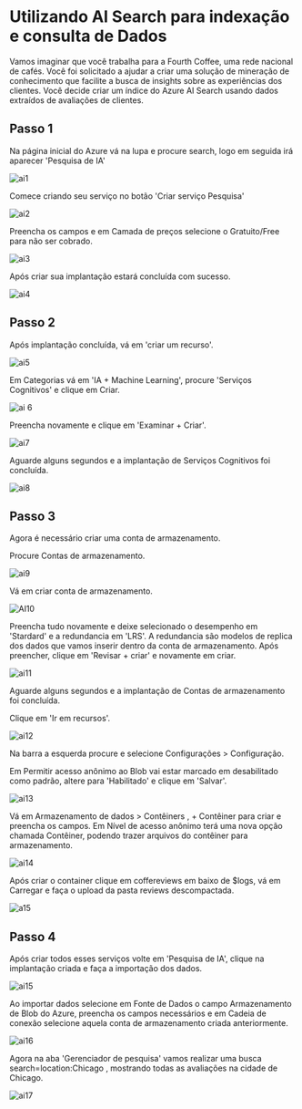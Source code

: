 # Utilizando AI Search para indexação e consulta de Dados

Vamos imaginar que você trabalha para a Fourth Coffee, uma rede nacional de cafés. Você foi solicitado a ajudar a criar uma solução de mineração de conhecimento que facilite a busca de insights sobre as experiências dos clientes. Você decide criar um índice do Azure AI Search usando dados extraídos de avaliações de clientes.

## Passo 1

Na página inicial do Azure vá na lupa e procure search, logo em seguida irá aparecer 'Pesquisa de IA'

![ai1](https://github.com/jotapesb/Search-IA/assets/147784947/7c930bb1-4233-43c0-9d29-29ff82672736)

Comece criando seu serviço no botão 'Criar serviço Pesquisa'

![ai2](https://github.com/jotapesb/Search-IA/assets/147784947/6a510da5-bce3-4ff1-95e7-84185c1f0d8c)

Preencha os campos e em Camada de preços selecione o Gratuito/Free para não ser cobrado.

![ai3](https://github.com/jotapesb/Search-IA/assets/147784947/53d9b645-27a0-4a66-983b-543f2b8ca024)

Após criar sua implantação estará concluída com sucesso. 

![ai4](https://github.com/jotapesb/Search-IA/assets/147784947/ef09713a-c93e-4756-9bf0-98cde5b66a57)

## Passo 2

Após implantação concluída, vá em 'criar um recurso'.

![ai5](https://github.com/jotapesb/Search-IA/assets/147784947/802d73ce-8ce8-46d2-8434-66423598671d)

Em Categorias vá em 'IA + Machine Learning', procure 'Serviços Cognitivos' e clique em Criar.

![ai 6](https://github.com/jotapesb/Search-IA/assets/147784947/14ea3982-8781-4a95-852e-71e950c0d65c)

Preencha novamente e clique em 'Examinar + Criar'.

![ai7](https://github.com/jotapesb/Search-IA/assets/147784947/d5e1c4e4-d977-4892-a373-9e12e3a79aa5)

Aguarde alguns segundos e a implantação de Serviços Cognitivos foi concluída.

![ai8](https://github.com/jotapesb/Search-IA/assets/147784947/00fbe5a7-ce2b-42a9-9673-cf5d6c5a0e57)

## Passo 3

Agora é necessário criar uma conta de armazenamento.

Procure Contas de armazenamento.

![ai9](https://github.com/jotapesb/Search-IA/assets/147784947/7d708dfe-c73d-465b-8a64-a3dfc48717c3)

Vá em criar conta de armazenamento.

![AI10](https://github.com/jotapesb/Search-IA/assets/147784947/1a3fce6c-c1d2-4052-9f30-8a96da2afa68)

Preencha tudo novamente e deixe selecionado o desempenho em 'Stardard' e a redundancia em 'LRS'. A redundancia são modelos de replica dos dados que vamos inserir dentro da conta de armazenamento. Após preencher, clique em 'Revisar + criar' e novamente em criar.

![ai11](https://github.com/jotapesb/Search-IA/assets/147784947/3fd822af-b413-4bf1-8430-f4e8b9d033fb)

Aguarde alguns segundos e a implantação de Contas de armazenamento foi concluída.

Clique em 'Ir em recursos'.

![ai12](https://github.com/jotapesb/Search-IA/assets/147784947/835a469c-e0bc-4d35-981a-011cd18ac5c0)

Na barra a esquerda procure e selecione Configurações > Configuração.

Em Permitir acesso anônimo ao Blob vai estar marcado em desabilitado como padrão, altere para 'Habilitado' e clique em 'Salvar'.

![ai13](https://github.com/jotapesb/Search-IA/assets/147784947/6155fba6-c733-41f3-8f3c-dc9f9e6cfbbc)

Vá em Armazenamento de dados > Contêiners , + Contêiner para criar e preencha os campos. Em Nível de acesso anônimo terá uma nova opção chamada Contêiner, podendo trazer arquivos do contêiner para armazenamento.

![ai14](https://github.com/jotapesb/Search-IA/assets/147784947/f635c4b9-bceb-4105-8f8a-75473c951a7c)

Após criar o container clique em coffereviews em baixo de $logs, vá em Carregar e faça o upload da pasta reviews descompactada.

![a15](https://github.com/jotapesb/Search-IA/assets/147784947/33f08e39-a0d7-410e-94c0-e59a16be9716)

## Passo 4

Após criar todos esses serviços volte em 'Pesquisa de IA', clique na implantação criada e faça a importação dos dados. 

![ai15](https://github.com/jotapesb/Search-IA/assets/147784947/056b1d74-486d-4008-ba1b-2ed3bbcd73b7)

Ao importar dados selecione em Fonte de Dados o campo Armazenamento de Blob do Azure, preencha os campos necessários e em Cadeia de conexão selecione aquela conta de armazenamento criada anteriormente.

![ai16](https://github.com/jotapesb/Search-IA/assets/147784947/4ded05a3-c20e-4c69-93ea-087f972f43f6)

Agora na aba 'Gerenciador de pesquisa' vamos realizar uma busca search=location:Chicago , mostrando todas as avaliações na cidade de Chicago.

![ai17](https://github.com/jotapesb/Search-IA/assets/147784947/b2f1bfa4-2a20-497a-a60c-689abd59ef75)


